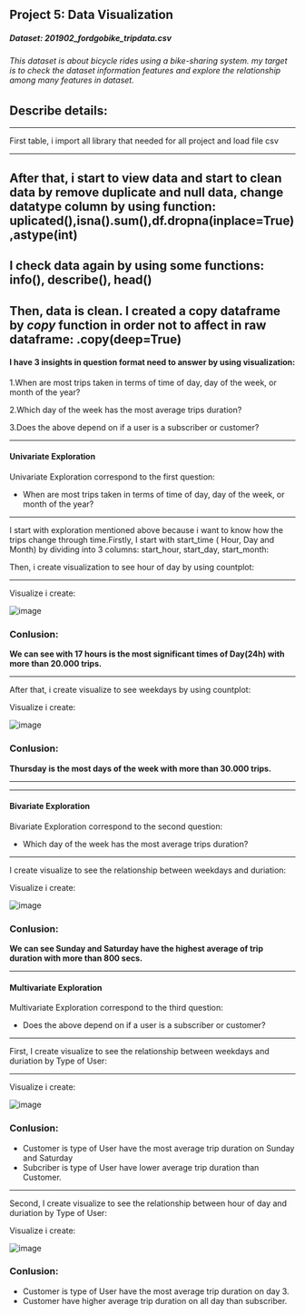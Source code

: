 ## Project 5: Data Visualization
##### Dataset: 201902_fordgobike_tripdata.csv
###### This dataset is about bicycle rides using a bike-sharing system. my target is to check the dataset information features and explore the relationship among many features in dataset.


## Describe details:
---
First table, i import all library that needed for all project and load file csv

---
After that, i start to view data and start to clean data by remove duplicate and null data, change datatype column by using function:
uplicated(),isna().sum(),df.dropna(inplace=True),astype(int)
---
I check data again by using some functions: info(), describe(), head()
---
Then, data is clean. I created a copy dataframe by *copy* function in order not to affect in raw dataframe: .copy(deep=True)
---
#### I have 3 insights in question format need to answer by using visualization:
1.When are most trips taken in terms of time of day, day of the week, or month of the year?

2.Which day of the week has the most average trips duration?

3.Does the above depend on if a user is a subscriber or customer?


---
#### Univariate Exploration
Univariate Exploration correspond to the first question: 

- When are most trips taken in terms of time of day, day of the week, or month of the year?
---
I start with exploration mentioned above because i want to know how the trips change through time.Firstly, I start with start_time ( Hour, Day and Month) by dividing into 3 columns: start_hour, start_day, start_month:

Then, i create visualization to see hour of day by using countplot:

---
Visualize i create:


![image](https://user-images.githubusercontent.com/68053596/135077711-a7e09b2c-a019-4bea-904e-ae430ca62b3e.png)

### Conlusion:

**We can see with 17 hours is the most significant times of Day(24h) with more than 20.000 trips.**

---
After that, i create visualize to see weekdays by using countplot:

Visualize i create:


![image](https://user-images.githubusercontent.com/68053596/135077757-3614377c-0e6c-40f4-a589-a2e98949ef43.png)


### Conlusion:

**Thursday is the most days of the week with more than 30.000 trips.**

---
---
#### Bivariate Exploration
Bivariate Exploration correspond to the second question: 

- Which day of the week has the most average trips duration?
---
I create visualize to see the relationship between weekdays and duriation:

Visualize i create:


![image](https://user-images.githubusercontent.com/68053596/135077781-cf558ea5-7af1-41e2-95a6-122ecbdb38e3.png)


### Conlusion:

**We can see Sunday and Saturday have the highest average of trip duration with more than 800 secs.**

---
#### Multivariate Exploration
Multivariate Exploration correspond to the third question: 

- Does the above depend on if a user is a subscriber or customer?

---
First, I create visualize to see the relationship between weekdays and duriation by Type of User:

---
Visualize i create:

![image](https://user-images.githubusercontent.com/68053596/135077806-7b0140d6-2042-4d61-ba2d-ac20e97f0218.png)


### Conlusion:
-  Customer is type of User have the most average trip duration on Sunday and Saturday
- Subcriber is type of User have lower average trip duration than Customer.

---
Second, I create visualize to see the relationship between hour of day and duriation by Type of User:

Visualize i create:

![image](https://user-images.githubusercontent.com/68053596/135077842-8f98079f-f97e-4435-8bc6-9356e906ac01.png)

### Conlusion:
- Customer is type of User have the most average trip duration on day 3.
- Customer have higher average trip duration on all day than subscriber.


